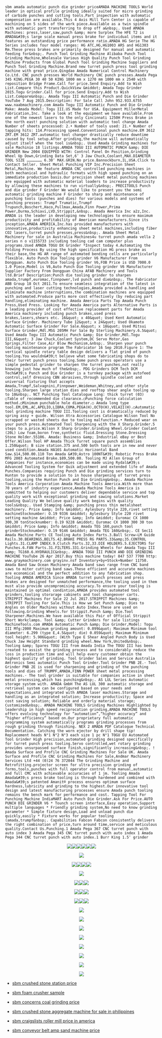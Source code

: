 
```
sbm amada automatic punch die grinder priceAMADA MACHINE TOOLS World leader in optical profile grinding ideally suited for micro grinding of carbide punches and cutting tools.Part inspection with automatic compensation are available.This 4 Axis Mill Turn Center is capable of machining on 5 sides of the work piece.Available as a twin spindle with automatic part transferring to drop off a&nbsp;. Used AMADA Machines: press,laser,saw,punch &amp; more Surplex The HFE T2 is AMADA&#39;s large scale manual press brake for individual items and it features an outstanding price performance ratio.AMADA HG Serie The HG Series includes four model ranges: HG ATC,HG,HG1003 ARS and HG1303 Rm.These press brakes are primarily designed for manual and automatic feeding for&nbsp;. Punch Tool Grinding Machine Alibaba Punch Tool Grinding Machine,Wholesale Various High Quality Punch Tool Grinding Machine Products from Global Punch Tool Grinding Machine Suppliers and Punch Tool Grinding Machine.Brand new turret punch press tool grinding machine with great price.Qingdao Amada Numerical Control Machinery Co.Ltd. CNC punch presses World Machinery CNC punch presses.Amada Pega 345 KING.PEGA 30 40 50 KING 1000 mm x 1270 mm 1000 mm x 2540 with reposition Bridge Frame.Call for price.Send Enquiry.Add to Wish List.Compare this Product.QuickView &middot; Amada Togu Grinder 2015.Togu Grinder.Call for price.Send Enquiry.Add to Wish List.Compare&nbsp;. Amada Togu III Automatic Punch and Die Grinder YouTube 7 Aug 2015.Description: For Sale Call John 952.933.6755 www.naabmachinery.com Amada Togu III Automatic Punch and Die Grinder Make: Amada Model: Togu III.US Made for USA. Equipment MillerMetal Fabrication,Inc. Take a look at the equipment we have available.From one of the newest lasers to the only Cincinnati 1250H Press Brake in the north east! punching solution with automatic tool change Amada Number of sheets processed: 2.• Number of tools used: 21.• Number of tapping hits: 114.Processing speed.Conventional punch machine.EM 3612 ZRT.EM 3612 ZRT.automatic tool changer drastically reduce downtime caused by tool setup.After grinding,the machine will automatically adjust itself when the tool is&nbsp;. Used Amada Grinding machines for sale Machinio 18 listings.AMADA TOGU III AUTOMATIC PUNCH &amp; DIE GRINDER New 2004 EQUIPPED WITH: Control Panel On Position,Grinding Wheel Up Down,Grinding Data Set,6″ 3 Jaw Chuck,Coolant,MAX.DIAMETER TOOL SIZE ………………… 6.30″ MAX.GRIN.No price.Bannockburn,IL,USA.Click to Contact Seller. Sheet Metal Punching VIP Inc.Precision Sheet Metal,Machine. We feature AMADA CNC controlled punching machines in both mechanical and hydraulic formats with high speed punching on an immediate production basis.Our precision sheet metal punching machines are equipped with automatic material loaders to increase productivity by allowing these machines to run virtually&nbsp;. PRECITOOLS Punch and die grinder F Grinder We would like to present you the semi automatic grinding machine F Grinder to sharp and maintenance of punching tools (punches and dies) for various models and systems of punching presses: Trumpf Trumatic,Trumpf Trupunch,Boschert,Haco,Pullmax,Amada,Finn Power,Prima Power,Durma,Schiavi,LVD,Strippit,&nbsp;. Amada America Inc a2z,Inc. AMADA is the leader in developing new technologies to ensure maximum productivity and profitability of American manufacturers.Since its inception,AMADA AMERICA,Inc.has provided manufacturers with innovative,productivity enhancing sheet metal machines,including fiber CO2 lasers,turret punch presses,press&nbsp;. Amada Sheet Metal Machinery for sale in Australia Machines4u turret punch amada vella 2 series n o v1155733 including tooling cad cam computer plus programs.Used AMADA TOGU DX Grinder *Inspect today 4.Automating the Folding Process By using the high specification HG press brake as their base,the HG AR range of automated bending cells are particularly flexible. Auto Punch Die Tooling grinder V6 Manufacturer From Dongguan. Auto Punch Die Tooling grinder V6,FOB Price is USD 7000.0 1.0 Piece,Model is V6,Auto Punch Die Tooling grinder V6 Manufacturer Supplier Factory From Dongguan China AFAB Machinery and Tools ltd.Brief Description:Punch die tooling grinder to sharpen amada,trumpf,euromac,finnpower,lvd punch and die&nbsp;. The Fabricator ABB Group 18 Oct 2011.To ensure seamless integration of the latest in punching and laser cutting technologies,Amada provided a.handling and eliminate machine interruptions,the combination machines are equipped with automated.Produce parts more cost effectively (by reducing part handling,eliminating machine. Amada America Parts Top Amada Punch Press,Used Press. Looking for Amada America parts Alternative Parts is a leading provider of cost effective replacement parts for Amada America machinery including punch brakes,used press brakes,lasers,shears etc. 16&quot; x 40&quot; Used Kent Automatic Surface Grinder. Machinery Tube 12&quot; x 24&quot; Used Okamoto Automatic Surface Grinder For Sale.6&quot; x 18&quot; Used Mitsui Surface Grinder,Mdl.MSG 205MH For Sale By Sterling Machinery.6.5&quot; Used Amada Togu III Automatic Punch &amp; Die Grinder,Mdl.Togu III,6&quot; 3 Jaw Chuck,Coolant System,DC Servo Motor,Gas Springs,Filter Case,Air Blow Mechanism,&nbsp;. Sharpen your punch tooling maintenance program The Fabricator 16 Sep 2010.Figure 1: The vertical spindle rotary table design delivers a flat grind of punch tooling.You wouldn&#39;t believe what some fabricating shops do to their turret punch press tooling.Some punch press operators use a simple pedestal grinder to sharpen the turret punches,not really knowing just how much of the&nbsp;. PDG Grinders DCM Tech DCM Tech&#39;s Punch and Die Grinder is a turnkey package with autofeed control,self dressing CBN abrasives,through spindle coolant and universal fixturing that accepts Amada,Trumpf,Salvagnini,Finnpower,Weideman,Whitney,and other style tooling.Sharpen large station dies and rooftop shear angle tooling up to 10&nbsp;. NCT Punching Tool Catalogue Long: thick turret (03) ○Table of recommended die clearance.○Punching force calculation method.○Minimum punchable hole diameter.○ Amada long type tool.EM,EML,AC,APELIO,LIBRA,COMA,PEGA(H),OCTO(H),VELAII(H).○Automatic tool grinding machine TOGU III.Tooling cost is dramatically reduced by spring assy + guide. Wilson Xtra Accessories Catalogue Wilson Tool No scrapped or wasted sheets due to tooling malfunction.• Reduced wear on your punch press.Automated Tool Sharpening with the X Sharp.Grinder.5 steps to a.price.Wilson X Sharp Grinder.Grinding Wheel.Grinder Coolant (20L) Low foam,boron free,synthetic fluid.Dressing Stone.Dressing Stone Holder.55106. Amada: Business &amp; Industrial eBay or Best Offer.Wilson Tool HP Amada Thick Turret square punch assemblies 1.250&quot; B size station.375 and.500 both tools are in new and never used condition.Amada HA16S Automatic Horizontal Band Saw.$14,500.00.110 Ton Amada &#39;Astro 100NT&#39; Robotic Press Brake MFG 2003 Automated Brake.$89,500.00. Tooling MJ Allen Group of Companies For instance,economies can be made using Rydal&#39;s Advanced Tooling System for Quik adjustment and extended life of Amada Punches.Companies requiring Punch and Die grinding services turn to Hunton to provide a solution to in house sharpening of turret press tooling,using the Hunton Punch and Die Grinding&nbsp;. Amada Machine Tools America Corporation Amada Machine Tools America.With more than 70 years of industry experience,Amada Machine Tools America is committed to helping our customers deliver dependable service and top quality work with exceptional grinding and sawing solutions.Market Leading Quality We believe quality work begins with quality tools&nbsp;. Used Stamping &amp; punching press thin metalsheet machinery. Price &amp; Info &middot; Aylesbury Style 220,rivet setting machineStocknumber: O.19 9336 &middot; Aylesbury Style 220 rivet setting machine &middot; Price &amp; Info &middot; Euromac CX 1000 300,30 tonStocknumber: O.19 9228 &middot; Euromac CX 1000 300 30 ton &middot; Price &amp; Info &middot; Amada TEG 160,punch tool grinderStocknumber: O.19 9146 &middot; Amada TEG 160&nbsp;. CE Sec11 Amada Machine Parts CE Tooling Auto Index Parts.3.Ball Screw—LM Guide Rails.30.BEARINGS,BELTS.42.BRAKE PRESS RG PARTS.33&amp;35.CONTROL Lights.31.CLAMP INDEX.9.Clutch Parts.32,33.DIE HOLDERS.5.EJECTORS for Punches.6.FAN Parts.31.FILTERS.331.Grinding Wheels for Amada Togu III &amp; TG160.6.HYDRAULIC&nbsp;. AMADA TOGU III PUNCH AND DIE GRINDING MACHINE YouTube 26 Apr 2017.Buy this machine today! 847 537 7700 http: www.graymachinery.com grayinv.nsf Inventory+by+Stock+Number 11750. Amada Band Saw Ocean Machinery Amada band saws range from CNC band saws to miter cutting band saws.These efficient and accurate machines are economical and the perfect addition to any fabrication shop. Tooling AMADA AMERICA Since AMADA turret punch presses and press brakes are designed for unmatched performance,the tooling used in them must also provide uncompromising accuracy.To ensure your tooling is maintained in optimal condintion,AMADA provides automated tool grinders,tooling storarage cabinets and tool changeover carts. STRIPPIT Machines For Sale 22 Jul 2017.STRIPPIT Machines &amp; STRIPPIT Tooling For Sale.This is How we Set Punch &amp; Dies to Angles on Older Machines without Auto Index.These are used on following.Grinding Wheels.for Strippit.Punch &amp; Die.Tool Sharpener.Machines.We have available this Pair of Official Strippit Short Workclamps. Tool &amp; Cutter Grinders for sale listings MachineTools.com AMADA Automatic Punch &amp; Die Grinder,Model: Togu III Mfg:2000 Maximum grinding amount: 0.099&quot; Maximum Minimum tool diameter: 6.299 (type E,4.5&quot; die) 0.059&quot; Maximum Minimum tool height: 5.906&quot; (With Type E Shear Angled Punch Body is Used Chuck Jaw Height Standard grinding wheel.New York,United&nbsp;. Tooling &amp; Spares TOGU III from Amada India The TOGU III has been created to assist the grinding process and to considerably reduce the loss in production time and will help every customer obtain the highest quality of grinding. Tool Grinder Sales and Service Australia Amtronics Semi automatic Punch Tool Grinder.Tool Grinder PNB 2E.· Tool Grinder PNB 2E is used for sharpening and grinding of the punching tools and dies of TRUMPF,AMADA,FINN POWER sheet metal processing machines.· The tool grinder is suitable for companies active in sheet metal processing,which has punching&nbsp;. AS LUL Series Automatic storage system with. AMADA GmbH The AS LUL 300 automatic storage and retrieval system can be configured based on your needs and expectations,and integrated with AMADA laser machines.Storage and handling as an integrated solution; Increase productivity; Space and cost saving solution; Reliable and orderly material storage; Customized&nbsp;. AMADA MACHINE TOOLS Grinding Machines Highlighted by leadership in high speed reciprocation grinding,AMADA MACHINE TOOLS offers evolving technology for “automation”,“higher accuracy” and “higher efficiency” based on.Our proprietary full automatic programming system automatically programs grinding processes from rough grinding through finishing. NEX 2 AMADA PDF Catalogue Technical Documentation. Catching the worn ejector by drill shape tip! Replacement heads N°1 N°2 N°3 each size 1 pc N°1 TOGU EU Automated Tool Grinder High precision,automated grinding designed specifically for turret punch press tooling.Servo controlled,wet rotary grinding provides unsurpassed surface finish,significantly increasing&nbsp;. ! Amada Surface and Profile CNC Grinding Machines For Sale UK. Amada Surface and Profile CNC Grinding Machines For Sale,Andmar Machinery Services Ltd +44 (0)24 76 372044 The Grinding Machine and Retrofitting.projector screen for ultra precision grinding of forms,tools,punches with full operator control from manual,automatic and full CMC with achievable accuracies of 1 jm. Tooling Amada Amada&#39;s press brake tooling is through hardened and combined with Amada&#39;s patented Amanit® process ensures optimum surface hardness,lubricity and grinding to the highest.Our innovative tool design and latest manufacturing processes ensure Amada punch tooling remains the bench mark for performance and cost. Tapping Tool For Punching Machine IndiaMART Auto Punch Die Grinder.Ask For Price.AUTO PUNCH DIE GRINDER V6 * Tounch screen interface,Easy operation,Support multiple languages * Friendly grinding system,No need to know grinding parameter * Simple fixture design,Load and unload punch die quickly,easily * Fixture works for popular tooling (amada,trumpf&nbsp;. Capabilities Fabcon Fabcon consistently delivers the right combination of price,turn around time,service and meticulous quality.Contact Us.Punching.1 Amada Pega 367 CNC turret punch with auto index 3 Amada Pega 345 CNC turret punch with auto index 1 Amada Pega 344 CNC turret punch with auto index.1 Burr King 1.5″ grinder 
```

<div align="center">
  
<a rel="nofollow" href="https://m.shibang-china.com?f=github&k=sbm+amada+automatic+punch+die+grinder+price"><img src="https://static.shibang-china.com/en/l.png"></a><img src="https://static.shibang-china.com/en/hw.png"><a rel="nofollow" href="https://m.shibang-china.com/product/?f=github&k=sbm+amada+automatic+punch+die+grinder+price"><img src="https://static.shibang-china.com/en/p.png"></a><a rel="nofollow" href="https://m.shibang-china.com/cases/?f=github&k=sbm+amada+automatic+punch+die+grinder+price"><img src="https://static.shibang-china.com/en/c.png"></a><a rel="nofollow" href="https://m.shibang-china.com/news/?f=github&k=sbm+amada+automatic+punch+die+grinder+price"><img src="https://static.shibang-china.com/en/n.png"></a><a rel="nofollow" href="https://m.shibang-china.com?f=github&k=sbm+amada+automatic+punch+die+grinder+price"><img src="https://static.shibang-china.com/en/m.png"></a>

<a rel="nofollow" href="https://m.shibang-china.com/product/?f=github&k=sbm+amada+automatic+punch+die+grinder+price"><img src="https://static.shibang-china.com/en/b.jpg"></a>
  
<a rel="nofollow" href="https://m.shibang-china.com/solution-aggregate.html?f=github&k=sbm+amada+automatic+punch+die+grinder+price"><img src="https://static.shibang-china.com/en/a.jpg"></a><a rel="nofollow" href="https://m.shibang-china.com/solution-mine.html?f=github&k=sbm+amada+automatic+punch+die+grinder+price"><img src="https://static.shibang-china.com/en/m.jpg"></a><a rel="nofollow" href="https://m.shibang-china.com/solution-mill.html?f=github&k=sbm+amada+automatic+punch+die+grinder+price"><img src="https://static.shibang-china.com/en/g.jpg"></a><a rel="nofollow" href="https://m.shibang-china.com/solution-epc.html?f=github&k=sbm+amada+automatic+punch+die+grinder+price"><img src="https://static.shibang-china.com/en/e.jpg"></a>

<a rel="nofollow" href="https://m.shibang-china.com/product/?f=github&k=sbm+amada+automatic+punch+die+grinder+price"><img src="https://static.shibang-china.com/en/a-p.png"></a>

<a rel="nofollow" href="https://m.shibang-china.com/product/crusher/c6x.html?f=github&k=sbm+amada+automatic+punch+die+grinder+price"><img src="https://static.shibang-china.com/en/j.jpg"></a><a rel="nofollow" href="https://m.shibang-china.com/product/crusher/ci5x.html?f=github&k=sbm+amada+automatic+punch+die+grinder+price"><img src="https://static.shibang-china.com/en/i.jpg"></a><a rel="nofollow" href="https://m.shibang-china.com/product/crusher/hst.html?f=github&k=sbm+amada+automatic+punch+die+grinder+price"><img src="https://static.shibang-china.com/en/c.jpg"></a>

<a rel="nofollow" href="https://m.shibang-china.com/product/mill/mtw.html?f=github&k=sbm+amada+automatic+punch+die+grinder+price"><img src="https://static.shibang-china.com/en/mtw.jpg"></a><a rel="nofollow" href="https://m.shibang-china.com/product/mill/scm.html?f=github&k=sbm+amada+automatic+punch+die+grinder+price"><img src="https://static.shibang-china.com/en/scm.jpg"></a><a rel="nofollow" href="https://m.shibang-china.com/product/mill/lm.html?f=github&k=sbm+amada+automatic+punch+die+grinder+price"><img src="https://static.shibang-china.com/en/lm.jpg"></a>

<a rel="nofollow" href="https://m.shibang-china.com/product/sand/vsi6x.html?f=github&k=sbm+amada+automatic+punch+die+grinder+price"><img src="https://static.shibang-china.com/en/6x.jpg"></a><a rel="nofollow" href="https://m.shibang-china.com/product/sand/vu.html?f=github&k=sbm+amada+automatic+punch+die+grinder+price"><img src="https://static.shibang-china.com/en/vu.jpg"></a><a rel="nofollow" href="https://m.shibang-china.com/product/mobile/klun.html?f=github&k=sbm+amada+automatic+punch+die+grinder+price"><img src="https://static.shibang-china.com/en/k.jpg"></a>

<a rel="nofollow" href="https://m.shibang-china.com/cases/?f=github&k=sbm+amada+automatic+punch+die+grinder+price"><img src="https://static.shibang-china.com/en/case.png"></a>

<a rel="nofollow" href="https://m.shibang-china.com/cases/aggregate/202.html?f=github&k=sbm+amada+automatic+punch+die+grinder+price"><img src="https://static.shibang-china.com/en/c-1.jpg"></a>

<a rel="nofollow" href="https://m.shibang-china.com/cases/aggregate/203.html?f=github&k=sbm+amada+automatic+punch+die+grinder+price"><img src="https://static.shibang-china.com/en/c-2.jpg"></a>

<a rel="nofollow" href="https://m.shibang-china.com/cases/mill/123.html?f=github&k=sbm+amada+automatic+punch+die+grinder+price"><img src="https://static.shibang-china.com/en/c-3.jpg"></a>

<a rel="nofollow" href="https://m.shibang-china.com/contact_us.html?f=github&k=sbm+amada+automatic+punch+die+grinder+price"><img src="https://static.shibang-china.com/en/contact.png"></a>

<a rel="nofollow" href="https://swt.shibang-china.com/?f=github&k=sbm+amada+automatic+punch+die+grinder+price"><img src="https://static.shibang-china.com/en/chat.png"></a>

<a rel="nofollow" href="https://whatsapp.shibangsoft.com/WhatsApp.php?f=github&k=sbm+amada+automatic+punch+die+grinder+price"><img src="https://static.shibang-china.com/en/whatsapp.png"></a>

<a rel="nofollow" href="https://m.shibang-china.com/?f=github&k=sbm+amada+automatic+punch+die+grinder+price"><img src="https://static.shibang-china.com/en/website.png"></a>

</div>


* [sbm crushed stone station price](sbm%20crushed%20stone%20station%20price.md)

* [sbm foam crusher sample](sbm%20foam%20crusher%20sample.md)

* [sbm concerns coal grinding price](sbm%20concerns%20coal%20grinding%20price.md)

* [sbm crushed stone aggregate machine for sale in philippines](sbm%20crushed%20stone%20aggregate%20machine%20for%20sale%20in%20philippines.md)

* [sbm craigslists roller mill price in america](sbm%20craigslists%20roller%20mill%20price%20in%20america.md)

* [sbm conveyor belt amp sand machine price](sbm%20conveyor%20belt%20amp%20sand%20machine%20price.md)